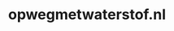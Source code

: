 ---
layout: post
title:  "opwegmetwaterstof.nl"
internal_url:  "/dutchgov/opwegmetwaterstof.nl.html"
subdomains_count: 3
all_subdomains_count: 3
urls_count: 2
ssl_rank: 0
http_rank: 25
url_link: /data/opwegmetwaterstof.nl/urls.txt
all_subdomains_link: /data/opwegmetwaterstof.nl/all_subdomains.txt
subdomains_link: /data/opwegmetwaterstof.nl/subdomains.txt
categories: dutchgov
---